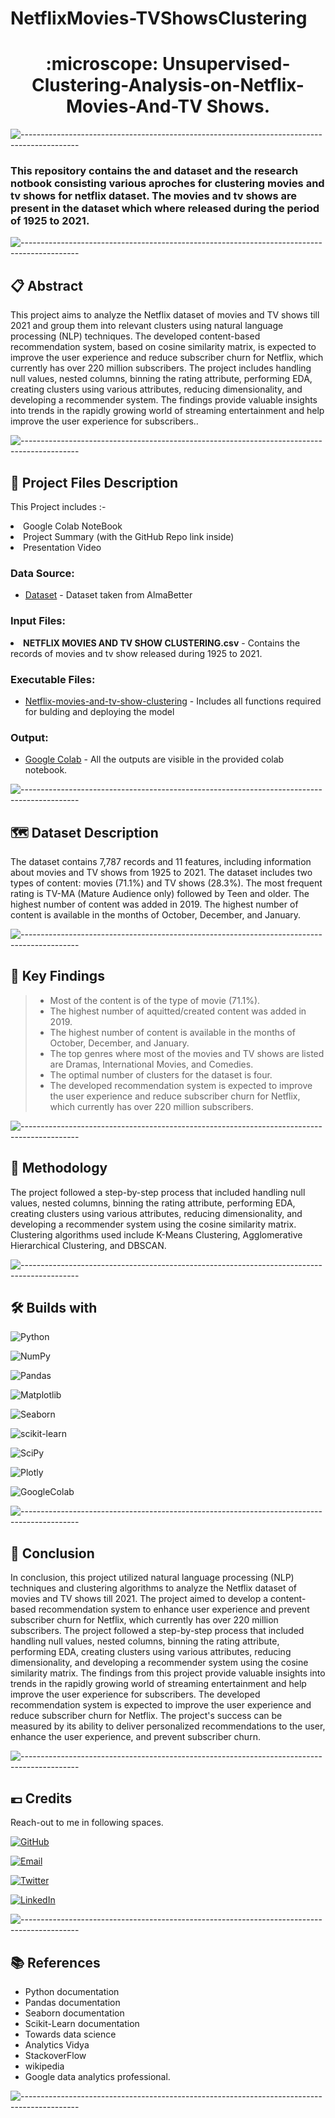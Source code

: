 # NetflixMovies-TVShowsClustering
<h1 align='center'> :microscope: Unsupervised-Clustering-Analysis-on-Netflix-Movies-And-TV Shows.</h1>

![--------------------------------------------------------------------------------------------](https://github.com/andreasbm/readme/blob/master/assets/lines/grass.png)

### This repository contains the and dataset and the research notbook consisting various aproches for clustering movies and tv shows for netflix dataset. The movies and tv shows are present in the dataset which where released during the period of 1925 to 2021.
![--------------------------------------------------------------------------------------------](https://github.com/andreasbm/readme/blob/master/assets/lines/grass.png)

## 📋 Abstract

<p>This project aims to analyze the Netflix dataset of movies and TV shows till 2021 and group them into relevant clusters using natural language processing (NLP) techniques. The developed content-based recommendation system, based on cosine similarity matrix, is expected to improve the user experience and reduce subscriber churn for Netflix, which currently has over 220 million subscribers. The project includes handling null values, nested columns, binning the rating attribute, performing EDA, creating clusters using various attributes, reducing dimensionality, and developing a recommender system. The findings provide valuable insights into trends in the rapidly growing world of streaming entertainment and help improve the user experience for subscribers..</p>

![--------------------------------------------------------------------------------------------](https://github.com/andreasbm/readme/blob/master/assets/lines/grass.png)

##  💾 Project Files Description

<p>This Project includes :-
  <li>Google Colab NoteBook</li>
  <li>Project Summary (with the GitHub Repo link inside)</li>
  <li>Presentation Video</li>
</p>

### Data Source:
- [Dataset](https://drive.google.com/file/d/1ivCgtHH6pubugtJhpFtodnL3c3mA8HJ_/view?usp=share_link) - Dataset taken from AlmaBetter

### Input Files:
  <li><b>NETFLIX MOVIES AND TV SHOW CLUSTERING.csv</b> - Contains the records of movies and tv show released during 1925 to 2021.</li>

### Executable Files:
- [Netflix-movies-and-tv-show-clustering](https://colab.research.google.com/drive/1xYcSRlQ-JsYnrf7quPDX7RSqFbU2bjPd?usp=share_link) - Includes all functions required for bulding and deploying the model

### Output:
- [Google Colab](https://colab.research.google.com/drive/1xYcSRlQ-JsYnrf7quPDX7RSqFbU2bjPd?usp=share_link) - All the outputs are visible in the provided colab notebook.

![--------------------------------------------------------------------------------------------](https://github.com/andreasbm/readme/blob/master/assets/lines/grass.png)

## 🗺️ Dataset Description

The dataset contains 7,787 records and 11 features, including information about movies and TV shows from 1925 to 2021. The dataset includes two types of content: movies (71.1%) and TV shows (28.3%). The most frequent rating is TV-MA (Mature Audience only) followed by Teen and older. The highest number of content was added in 2019. The highest number of content is available in the months of October, December, and January.

![--------------------------------------------------------------------------------------------](https://github.com/andreasbm/readme/blob/master/assets/lines/grass.png)

## 🔎 Key Findings

>* Most of the content is of the type of movie (71.1%).
>* The highest number of aquitted/created content was added in 2019.
>* The highest number of content is available in the months of October, December, and January.
>* The top genres where most of the movies and TV shows are listed are Dramas, International Movies, and Comedies.
>* The optimal number of clusters for the dataset is four.
>* The developed recommendation system is expected to improve the user experience and reduce subscriber churn for Netflix, which currently has over 220 million subscribers.

![--------------------------------------------------------------------------------------------](https://github.com/andreasbm/readme/blob/master/assets/lines/grass.png)

## 🧵 Methodology

The project followed a step-by-step process that included handling null values, nested columns, binning the rating attribute, performing EDA, creating clusters using various attributes, reducing dimensionality, and developing a recommender system using the cosine similarity matrix. Clustering algorithms used include K-Means Clustering, Agglomerative Hierarchical Clustering, and DBSCAN.


![--------------------------------------------------------------------------------------------](https://github.com/andreasbm/readme/blob/master/assets/lines/grass.png)

## 🛠️ Builds with

![Python](https://img.shields.io/badge/Python-FFD43B?style=for-the-badge&logo=python&logoColor=blue)

![NumPy](https://img.shields.io/badge/Numpy-777BB4?style=for-the-badge&logo=numpy&logoColor=white)

![Pandas](https://img.shields.io/badge/Pandas-2C2D72?style=for-the-badge&logo=pandas&logoColor=white)

![Matplotlib](https://img.shields.io/badge/Matplotlib-%23ffffff.svg?style=for-the-badge&logo=Matplotlib&logoColor=black)

![Seaborn](https://img.shields.io/badge/Seaborn-blue?style=for-the-badge&logo=Seaborn)

![scikit-learn](https://img.shields.io/badge/scikit--learn-%23F7931E.svg?style=for-the-badge&logo=scikit-learn&logoColor=white)

![SciPy](https://img.shields.io/badge/SciPy-%230C55A5.svg?style=for-the-badge&logo=scipy&logoColor=%white)

![Plotly](https://img.shields.io/badge/Plotly-%233F4F75.svg?style=for-the-badge&logo=plotly&logoColor=white)

![GoogleColab](https://img.shields.io/badge/GoogleColab-orange?style=for-the-badge&logo=GoogleColab)

![--------------------------------------------------------------------------------------------](https://github.com/andreasbm/readme/blob/master/assets/lines/grass.png)

## :scroll: Conclusion

In conclusion, this project utilized natural language processing (NLP) techniques and clustering algorithms to analyze the Netflix dataset of movies and TV shows till 2021. The project aimed to develop a content-based recommendation system to enhance user experience and prevent subscriber churn for Netflix, which currently has over 220 million subscribers. The project followed a step-by-step process that included handling null values, nested columns, binning the rating attribute, performing EDA, creating clusters using various attributes, reducing dimensionality, and developing a recommender system using the cosine similarity matrix. The findings from this project provide valuable insights into trends in the rapidly growing world of streaming entertainment and help improve the user experience for subscribers. The developed recommendation system is expected to improve the user experience and reduce subscriber churn for Netflix. The project's success can be measured by its ability to deliver personalized recommendations to the user, enhance the user experience, and prevent subscriber churn.

![--------------------------------------------------------------------------------------------](https://github.com/andreasbm/readme/blob/master/assets/lines/grass.png)

## 💶 Credits

Reach-out to me in following spaces.

[![GitHub](https://img.shields.io/badge/my_portfolio-000?style=for-the-badge&logo=ko-fi&logoColor=white)](https://github.com/ashish-mali)

[![Email](https://img.shields.io/badge/Gmail-D14836?style=for-the-badge&logo=gmail&logoColor=white)](mailto:abmali81292@gmail.com?subject=Hi "Hi!")

[![Twitter](https://img.shields.io/badge/Twitter-1DA1F2?style=for-the-badge&logo=twitter&logoColor=white)](https://twitter.com/namaste_ashish)

[![LinkedIn](https://img.shields.io/badge/linkedin-0A66C2?style=for-the-badge&logo=linkedin&logoColor=white)](https://www.linkedin.com/in/ashish-mali-a63594129/)

![--------------------------------------------------------------------------------------------](https://github.com/andreasbm/readme/blob/master/assets/lines/grass.png)

## 📚 References

*	Python documentation
*	Pandas documentation
*	Seaborn documentation
* Scikit-Learn documentation
*	Towards data science
* Analytics Vidya
*	StackoverFlow
*	wikipedia
*	Google data analytics professional.

![--------------------------------------------------------------------------------------------](https://github.com/andreasbm/readme/blob/master/assets/lines/grass.png)

